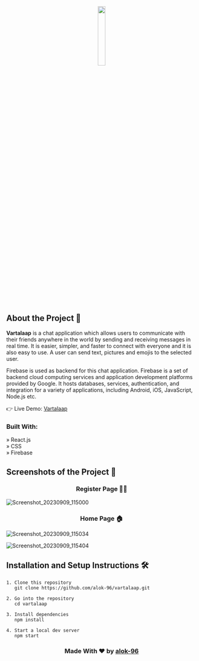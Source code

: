 <div align='center'><img style="width:20%" src='https://github.com/alok-96/vartalaap/assets/90456532/8451653f-f8be-4f3c-ada4-847740940914'/></div>

## About the Project 📂
<b>Vartalaap</b> is a chat application which allows users to communicate with their friends anywhere in the world by sending and receiving messages in real time. It is easier, simpler, and faster to connect with everyone and it is also easy to use. A user can send text, pictures and emojis to the selected user. 

Firebase is used as backend for this chat application. Firebase is a set of backend cloud computing services and application development platforms provided by Google. It hosts databases, services, authentication, and integration for a variety of applications, including Android, iOS, JavaScript, Node.js etc.


👉 Live Demo:  <a href='https://vartalaap.pages.dev/'>Vartalaap</a>

### Built With:

» React.js <br />
» CSS <br />
» Firebase <br />


## Screenshots of the Project 📸

<h3 align='center'>Register Page 🧑‍🏫</h3>

![Screenshot_20230909_115000](https://github.com/alok-96/vartalaap/assets/90456532/84f56caf-b064-4675-beff-3d970bad54a7)

<h3 align='center'>Home Page 🏠</h3>

![Screenshot_20230909_115034](https://github.com/alok-96/vartalaap/assets/90456532/0aa13774-fcbc-4e4f-89cf-4624ecc87328)

![Screenshot_20230909_115404](https://github.com/alok-96/vartalaap/assets/90456532/0f4392cc-82b7-4580-9dc3-4ddc9c87a933)





## Installation and Setup Instructions 🛠️

```
1. Clone this repository
   git clone https://github.com/alok-96/vartalaap.git

2. Go into the repository
   cd vartalaap

3. Install dependencies
   npm install

4. Start a local dev server
   npm start
```
<h3 align='center'>Made With ❤️ by <a href='https://github.com/alok-96' >alok-96</a></h3>
